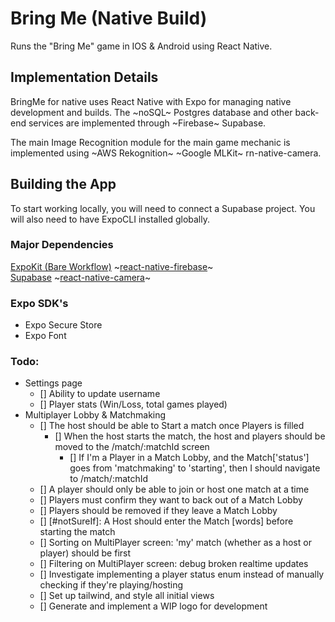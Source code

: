 # Bring Me (Native Build)
Runs the "Bring Me" game in IOS & Android using React Native. 

## Implementation Details
BringMe for native uses React Native with Expo for managing native development and builds. The ~noSQL~ Postgres database and other back-end services are implemented through ~Firebase~ Supabase. 

The main Image Recognition module for the main game mechanic is implemented using ~AWS Rekognition~ ~Google MLKit~ rn-native-camera. 

## Building the App 
To start working locally, you will need to connect a Supabase project. You will also need to have ExpoCLI installed globally.  

### Major Dependencies
[ExpoKit (Bare Workflow)](https://docs.expo.io/expokit/eject/)
~[react-native-firebase](https://rnfirebase.io/)~  
[Supabase](https://supabase.com)
~[react-native-camera](https://react-native-community.github.io/react-native-camera/docs/rncamera)~  

### Expo SDK's
- Expo Secure Store
- Expo Font

### Todo:
- Settings page
  - [] Ability to update username
  - [] Player stats (Win/Loss, total games played)
- Multiplayer Lobby & Matchmaking
  - [] The host should be able to Start a match once Players is filled
    - [] When the host starts the match, the host and players should be moved to the /match/:matchId screen
      - [] If I'm a Player in a Match Lobby, and the Match['status'] goes from 'matchmaking' to 'starting', then I should navigate to /match/:matchId
  - [] A player should only be able to join or host one match at a time
  - [] Players must confirm they want to back out of a Match Lobby 
  - [] Players should be removed if they leave a Match Lobby
  - [] [#notSureIf]: A Host should enter the Match [words] before starting the match
  - [] Sorting on MultiPlayer screen: 'my' match (whether as a host or player) should be first  
  - [] Filtering on MultiPlayer screen: debug broken realtime updates 
  - [] Investigate implementing a player status enum instead of manually checking if they're playing/hosting
  - [] Set up tailwind, and style all initial views
  - [] Generate and implement a WIP logo for development